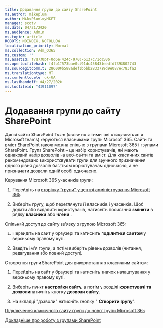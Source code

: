 ```yaml
---
title: Додавання групи до сайту SharePoint
ms.author: mikeplum
author: MikePlumleyMSFT
manager: scotv
ms.date: 04/21/2020
ms.audience: Admin
ms.topic: article
ROBOTS: NOINDEX, NOFOLLOW
localization_priority: Normal
ms.collection: Adm_O365
ms.custom: ''
ms.assetid: f7d730bf-0d6e-424c-970c-6137c71cb50b
ms.openlocfilehash: f4fb17573bae0cb91dc458433eedfd7398802743
ms.sourcegitcommit: 286000b588adef1bbbb28337a9d9e087ec783fa2
ms.translationtype: MT
ms.contentlocale: uk-UA
ms.lasthandoff: 04/27/2020
ms.locfileid: "43911097"
---
```

# <a name="add-a-group-to-a-sharepoint-site"></a>Додавання групи до сайту SharePoint

Деякі сайти SharePoint Team (включно з тими, які створюються в Microsoft teams) керуються власниками групи Microsoft 365. Сайти та вміст SharePoint також можна спільно з групами Microsoft 365 і групами SharePoint. Група SharePoint – це набір користувачів, які мають однаковий набір дозволів на веб-сайти та вміст. Для класичних сайтів рекомендовано використовувати групи для зручного призначення одного рівня дозволів багатьом користувачам одночасно, а не призначати дозволи одній особі одночасно.
  
Керування Microsoft 365 учасників групи:
  
1. Перейдіть на [сторінку "групи" у центрі адміністрування Microsoft 365](https://portal.office.com/adminportal/home#/groups).
    
2. Виберіть групу, щоб переглянути її власників і учасників. Щоб додати або видалити користувачів, натисніть посилання **змінити** в рядку **власники** або **члени** . 
    
Спільний доступ до сайту зв'язку з групою Microsoft 365:
  
1. Перейдіть на сайт у браузері та натисніть **поділитися сайтом** у верхньому правому куті. 
    
2. Введіть ім'я групи, а потім виберіть рівень дозволів (читання, редагування або повний доступ).
    
Створення групи SharePoint для використання з класичним сайтом:
  
1. Перейдіть на сайт у браузері та натисніть значок налаштування у верхньому правому куті.
    
2. Виберіть пункт **настройки сайту**, а потім у розділі **користувачі та дозволи**натисніть кнопку **дозволи сайту**.
    
3. На вкладці "дозволи" натисніть кнопку " **Створити групу**".
    
[Підключення класичного сайту групи до нової групи Microsoft 365](https://go.microsoft.com/fwlink/?linkid=2008654)
  
[Докладніше про роботу з групами SharePoint](https://go.microsoft.com/fwlink/?linkid=874658)
  

